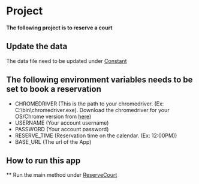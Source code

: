 # Project
**The following project is to reserve a court**

## Update the data
The data file need to be updated under [Constant](https://github.com/vanand96/CourtReservation/tree/master/src/main/java/Constant.java)  
## The following environment variables needs to be set to book a reservation
* CHROMEDRIVER (This is the path to your chromedriver. 
  (Ex: C:\\bin\\chromedriver.exe).
  Download the chromedriver for your OS/Chrome version from [here](https://chromedriver.chromium.org/downloads))
* USERNAME (Your account username)
* PASSWORD (Your account password)
* RESERVE_TIME (Reservation time on the calendar. (Ex: 12:00PM))
* BASE_URL (The url of the App)

## How to run this app
** Run the main method under [ReserveCourt](https://github.com/vanand96/CourtReservation/tree/master/src/main/java/ReserveCourt.java)